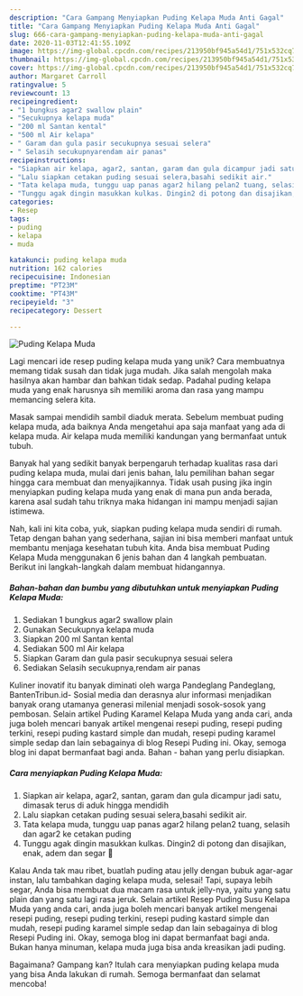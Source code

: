 ```yaml
---
description: "Cara Gampang Menyiapkan Puding Kelapa Muda Anti Gagal"
title: "Cara Gampang Menyiapkan Puding Kelapa Muda Anti Gagal"
slug: 666-cara-gampang-menyiapkan-puding-kelapa-muda-anti-gagal
date: 2020-11-03T12:41:55.109Z
image: https://img-global.cpcdn.com/recipes/213950bf945a54d1/751x532cq70/puding-kelapa-muda-foto-resep-utama.jpg
thumbnail: https://img-global.cpcdn.com/recipes/213950bf945a54d1/751x532cq70/puding-kelapa-muda-foto-resep-utama.jpg
cover: https://img-global.cpcdn.com/recipes/213950bf945a54d1/751x532cq70/puding-kelapa-muda-foto-resep-utama.jpg
author: Margaret Carroll
ratingvalue: 5
reviewcount: 13
recipeingredient:
- "1 bungkus agar2 swallow plain"
- "Secukupnya kelapa muda"
- "200 ml Santan kental"
- "500 ml Air kelapa"
- " Garam dan gula pasir secukupnya sesuai selera"
- " Selasih secukupnyarendam air panas"
recipeinstructions:
- "Siapkan air kelapa, agar2, santan, garam dan gula dicampur jadi satu, dimasak terus di aduk hingga mendidih"
- "Lalu siapkan cetakan puding sesuai selera,basahi sedikit air."
- "Tata kelapa muda, tunggu uap panas agar2 hilang pelan2 tuang, selasih dan agar2 ke cetakan puding"
- "Tunggu agak dingin masukkan kulkas. Dingin2 di potong dan disajikan, enak, adem dan segar 🤩"
categories:
- Resep
tags:
- puding
- kelapa
- muda

katakunci: puding kelapa muda 
nutrition: 162 calories
recipecuisine: Indonesian
preptime: "PT23M"
cooktime: "PT43M"
recipeyield: "3"
recipecategory: Dessert

---
```



![Puding Kelapa Muda](https://img-global.cpcdn.com/recipes/213950bf945a54d1/751x532cq70/puding-kelapa-muda-foto-resep-utama.jpg)

Lagi mencari ide resep puding kelapa muda yang unik? Cara membuatnya memang tidak susah dan tidak juga mudah. Jika salah mengolah maka hasilnya akan hambar dan bahkan tidak sedap. Padahal puding kelapa muda yang enak harusnya sih memiliki aroma dan rasa yang mampu memancing selera kita.

Masak sampai mendidih sambil diaduk merata. Sebelum membuat puding kelapa muda, ada baiknya Anda mengetahui apa saja manfaat yang ada di kelapa muda. Air kelapa muda memiliki kandungan yang bermanfaat untuk tubuh.

Banyak hal yang sedikit banyak berpengaruh terhadap kualitas rasa dari puding kelapa muda, mulai dari jenis bahan, lalu pemilihan bahan segar hingga cara membuat dan menyajikannya. Tidak usah pusing jika ingin menyiapkan puding kelapa muda yang enak di mana pun anda berada, karena asal sudah tahu triknya maka hidangan ini mampu menjadi sajian istimewa.


Nah, kali ini kita coba, yuk, siapkan puding kelapa muda sendiri di rumah. Tetap dengan bahan yang sederhana, sajian ini bisa memberi manfaat untuk membantu menjaga kesehatan tubuh kita. Anda bisa membuat Puding Kelapa Muda menggunakan 6 jenis bahan dan 4 langkah pembuatan. Berikut ini langkah-langkah dalam membuat hidangannya.

<!--inarticleads1-->

##### Bahan-bahan dan bumbu yang dibutuhkan untuk menyiapkan Puding Kelapa Muda:

1. Sediakan 1 bungkus agar2 swallow plain
1. Gunakan Secukupnya kelapa muda
1. Siapkan 200 ml Santan kental
1. Sediakan 500 ml Air kelapa
1. Siapkan  Garam dan gula pasir secukupnya sesuai selera
1. Sediakan  Selasih secukupnya,rendam air panas


Kuliner inovatif itu banyak diminati oleh warga Pandeglang Pandeglang, BantenTribun.id- Sosial media dan derasnya alur informasi menjadikan banyak orang utamanya generasi milenial menjadi sosok-sosok yang pembosan. Selain artikel Puding Karamel Kelapa Muda yang anda cari, anda juga boleh mencari banyak artikel mengenai resepi puding, resepi puding terkini, resepi puding kastard simple dan mudah, resepi puding karamel simple sedap dan lain sebagainya di blog Resepi Puding ini. Okay, semoga blog ini dapat bermanfaat bagi anda. Bahan - bahan yang perlu disiapkan. 

<!--inarticleads2-->

##### Cara menyiapkan Puding Kelapa Muda:

1. Siapkan air kelapa, agar2, santan, garam dan gula dicampur jadi satu, dimasak terus di aduk hingga mendidih
1. Lalu siapkan cetakan puding sesuai selera,basahi sedikit air.
1. Tata kelapa muda, tunggu uap panas agar2 hilang pelan2 tuang, selasih dan agar2 ke cetakan puding
1. Tunggu agak dingin masukkan kulkas. Dingin2 di potong dan disajikan, enak, adem dan segar 🤩


Kalau Anda tak mau ribet, buatlah puding atau jelly dengan bubuk agar-agar instan, lalu tambahkan daging kelapa muda, selesai! Tapi, supaya lebih segar, Anda bisa membuat dua macam rasa untuk jelly-nya, yaitu yang satu plain dan yang satu lagi rasa jeruk. Selain artikel Resep Puding Susu Kelapa Muda yang anda cari, anda juga boleh mencari banyak artikel mengenai resepi puding, resepi puding terkini, resepi puding kastard simple dan mudah, resepi puding karamel simple sedap dan lain sebagainya di blog Resepi Puding ini. Okay, semoga blog ini dapat bermanfaat bagi anda. Bukan hanya minuman, kelapa muda juga bisa anda kreasikan jadi puding. 

Bagaimana? Gampang kan? Itulah cara menyiapkan puding kelapa muda yang bisa Anda lakukan di rumah. Semoga bermanfaat dan selamat mencoba!
